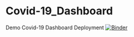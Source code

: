 # Covid-19_Dashboard
Demo Covid-19 Dashboard Deployment
[![Binder](https://mybinder.org/badge_logo.svg)](https://mybinder.org/v2/gh/yiang001/Covid-19_Dashboard/HEAD?urlpath=voila%2Frender%2FDashboard.ipynb)
